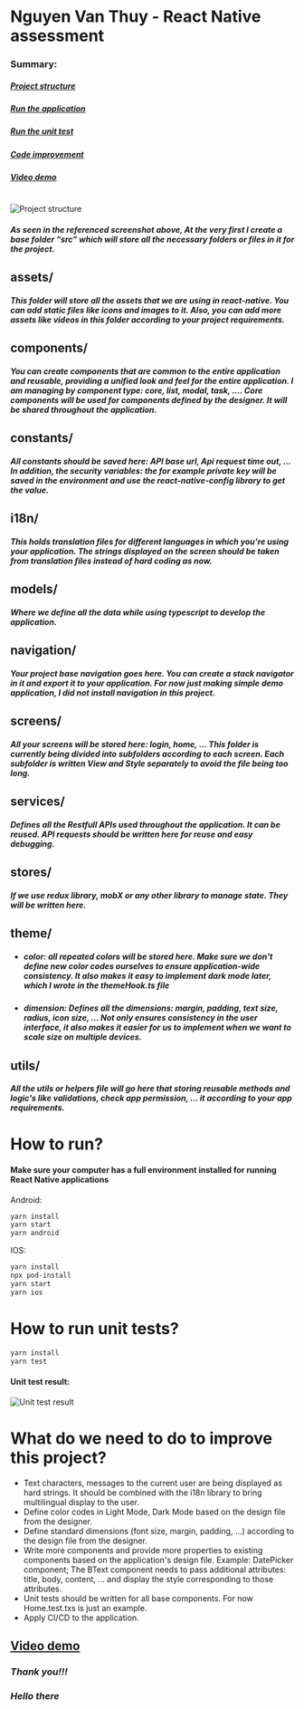 # Nguyen Van Thuy - React Native assessment

### Summary:
##### [Project structure](https://github.com/thuytony/TodoApp#nguyen-van-thuy---react-native-assessment)
##### [Run the application](https://github.com/thuytony/TodoApp#how-to-run)
##### [Run the unit test](https://github.com/thuytony/TodoApp#how-to-run-unit-tests)
##### [Code improvement](https://github.com/thuytony/TodoApp#what-do-we-need-to-do-to-improve-this-project)
##### [Video demo](https://github.com/thuytony/TodoApp#video-demo-1)
#

![Project structure](https://i.ibb.co/4MF3FKF/Todo-App-Project-Structure.png)
##### As seen in the referenced screenshot above, At the very first I create a base folder “src” which will store all the necessary folders or files in it for the project.

## assets/
##### This folder will store all the assets that we are using in react-native. You can add static files like icons and images to it. Also, you can add more assets like videos in this folder according to your project requirements.

## components/
##### You can create components that are common to the entire application and reusable, providing a unified look and feel for the entire application. I am managing by component type: core, list, modal, task, .... Core components will be used for components defined by the designer. It will be shared throughout the application.

## constants/
##### All constants should be saved here: API base url, Api request time out, ... In addition, the security variables: the for example private key will be saved in the environment and use the react-native-config library to get the value.

## i18n/
##### This holds translation files for different languages in which you're using your application. The strings displayed on the screen should be taken from translation files instead of hard coding as now.

## models/
##### Where we define all the data while using typescript to develop the application.

## navigation/
##### Your project base navigation goes here. You can create a stack navigator in it and export it to your application. For now just making simple demo application, I did not install navigation in this project.

## screens/
##### All your screens will be stored here: login, home, ... This folder is currently being divided into subfolders according to each screen. Each subfolder is written View and Style separately to avoid the file being too long.

## services/
##### Defines all the Restfull APIs used throughout the application. It can be reused. API requests should be written here for reuse and easy debugging.

## stores/
##### If we use redux library, mobX or any other library to manage state. They will be written here.

## theme/
- ##### color: all repeated colors will be stored here. Make sure we don't define new color codes ourselves to ensure application-wide consistency. It also makes it easy to implement dark mode later, which I wrote in the themeHook.ts file
- ##### dimension: Defines all the dimensions: margin, padding, text size, radius, icon size, ... Not only ensures consistency in the user interface, it also makes it easier for us to implement when we want to scale size on multiple devices.

## utils/
##### All the utils or helpers file will go here that storing reusable methods and logic's like validations, check app permission, ... it according to your app requirements.

##
# How to run?
#### Make sure your computer has a full environment installed for running React Native applications

Android:
```sh
yarn install
yarn start
yarn android
```

IOS:
```sh
yarn install
npx pod-install
yarn start
yarn ios
```

# How to run unit tests?
```sh
yarn install
yarn test
```
#### Unit test result:
![Unit test result](https://i.ibb.co/w0jG7pN/Todo-App-Test-Result.png)

# What do we need to do to improve this project?
- Text characters, messages to the current user are being displayed as hard strings. It should be combined with the i18n library to bring multilingual display to the user.
- Define color codes in Light Mode, Dark Mode based on the design file from the designer.
- Define standard dimensions (font size, margin, padding, ...) according to the design file from the designer.
- Write more components and provide more properties to existing components based on the application's design file. Example: DatePicker component; The BText component needs to pass additional attributes: title, body, content, ... and display the style corresponding to those attributes.
- Unit tests should be written for all base components. For now Home.test.txs is just an example.
- Apply CI/CD to the application.

## [Video demo](https://drive.google.com/file/d/1pg1lNPvMQ6IN3nPX7N3xhVqK4ypi8rFy/view?usp=sharing)

### *Thank you!!!*
### *Hello there*
